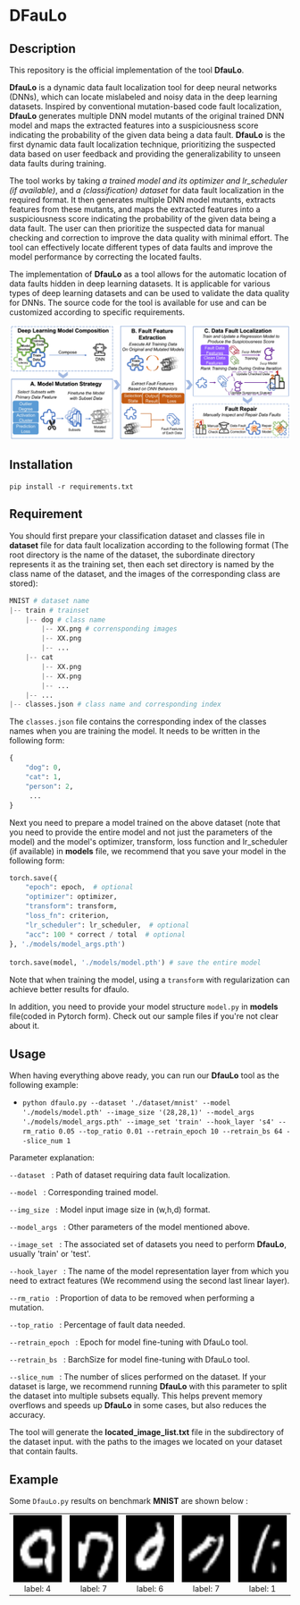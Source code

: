 # DFauLo 

## Description
This repository is the official implementation of the tool **DfauLo**.

**DfauLo** is a dynamic data fault localization tool for deep neural networks (DNNs), which can locate mislabeled and noisy data in the deep learning datasets. Inspired by conventional mutation-based code fault localization, **DfauLo** generates multiple DNN model mutants of the original trained DNN model and maps the extracted features into a suspiciousness score indicating the probability of the given data being a data fault. **DfauLo** is the first dynamic data fault localization technique, prioritizing the suspected data based on user feedback and providing the generalizability to unseen data faults during training.

The tool works by taking *a trained model and its optimizer and lr_scheduler (if available)*, and *a (classification) dataset* for data fault localization in the required format. It then generates multiple DNN model mutants, extracts features from these mutants, and maps the extracted features into a suspiciousness score indicating the probability of the given data being a data fault. The user can then prioritize the suspected data for manual checking and correction to improve the data quality with minimal effort. The tool can effectively locate different types of data faults and improve the model performance by correcting the located faults.

The implementation of **DfauLo** as a tool allows for the automatic location of data faults hidden in deep learning datasets. It is applicable for various types of deep learning datasets and can be used to validate the data quality for DNNs. The source code for the tool is available for use and can be customized according to specific requirements.


![overview](./pictures/overviewISSTA-v1.jpg) 

[comment]: <> (## Sequence of code execution in the repository)

[comment]: <> (```mermaid)

[comment]: <> (graph LR)

[comment]: <> (cifar10_gendata --> cifar10_train;)

[comment]: <> (cifar10_train --> cifar10_Outlier;)

[comment]: <> (cifar10_train --> cifar10_Activation;)

[comment]: <> (cifar10_train --> cifar10_PreLoss;)

[comment]: <> (cifar10_Outlier --> cifar10_mutation;)

[comment]: <> (cifar10_Activation --> cifar10_mutation;)

[comment]: <> (cifar10_PreLoss --> cifar10_mutation;)

[comment]: <> (cifar10_mutation --> cifar10_DFauLo;)

[comment]: <> (```)
## Installation
`pip install -r requirements.txt`

## Requirement
You should first prepare your classification dataset and classes file in **dataset** file for data fault localization according to the following format (The root directory is the name of the dataset, the subordinate directory represents it as the training set, then each set directory is named by the class name of the dataset, and the images of the corresponding class are stored):
```python
MNIST # dataset name
|-- train # trainset
    |-- dog # class name
        |-- XX.png # corrensponding images
        |-- XX.png
        |-- ...
    |-- cat
        |-- XX.png
        |-- XX.png
        |-- ...
    |-- ...
|-- classes.json # class name and corresponding index
```
The `classes.json` file contains the corresponding index of the classes names when you are training the model. It needs to be written in the following form:
```python
{
    "dog": 0,
    "cat": 1,
    "person": 2,
     ...
}
```
Next you need to prepare a model trained on the above dataset (note that you need to provide the entire model and not just the parameters of the model) and the model's 
optimizer, transform, loss function and lr_scheduler (if available) in **models** file, we recommend that you save your model in the following form:
```python
torch.save({
    "epoch": epoch,  # optional
    "optimizer": optimizer,
    "transform": transform,
    "loss_fn": criterion,
    "lr_scheduler": lr_scheduler,  # optional
    "acc": 100 * correct / total  # optional
}, './models/model_args.pth')

torch.save(model, './models/model.pth') # save the entire model
```
Note that when training the model, using a `transform` with regularization can achieve better results for dfaulo.

In addition, you need to provide your model structure `model.py` in **models** file(coded in Pytorch form). Check out our sample files if you're not clear about it.

## Usage
When having everything above ready, you can run our **DfauLo** tool as the following example:
+ `python dfaulo.py --dataset './dataset/mnist' --model './models/model.pth' --image_size '(28,28,1)' --model_args './models/model_args.pth' --image_set 'train' --hook_layer 's4' --rm_ratio 0.05 --top_ratio 0.01 --retrain_epoch 10 --retrain_bs 64
--slice_num 1
 `

Parameter explanation:

`--dataset ` : Path of dataset requiring data fault localization.

`--model ` : Corresponding trained model.

`--img_size ` : Model input image size in (w,h,d) format.

`--model_args ` : Other parameters of the model mentioned above.

`--image_set ` : The associated set of datasets you need to perform **DfauLo**, usually 'train' or 'test'.

`--hook_layer ` : The name of the model representation layer from which you need to extract features (We recommend using the second last linear layer).

`--rm_ratio ` : Proportion of data to be removed when performing a mutation.

`--top_ratio ` : Percentage of fault data needed.

`--retrain_epoch ` : Epoch for model fine-tuning with DfauLo tool.

`--retrain_bs ` : BarchSize for model fine-tuning with DfauLo tool.

`--slice_num ` : The number of slices performed on the dataset. If your dataset is large, we recommend running **DfauLo** with this parameter to split the dataset into multiple subsets equally. This helps prevent memory overflows and speeds up **DfauLo** in some cases, but also reduces the accuracy.

The tool will generate the **located_image_list.txt** file in the subdirectory of the dataset input. with the paths to the images we located on your dataset that contain faults.

## Example
Some `DfauLo.py` results on benchmark **MNIST** are shown below :
<div><table frame=void>	<!--用了<div>进行封装-->
	<tr>
        <td><div><center>	<!--每个格子内是图片加标题-->
        	<img src="./pictures/DFaLo_offline_result/2_label_4.png"
                 height="120"/>	<!--高度设置-->
        	<br>	<!--换行-->
        	label: 4	<!--标题1-->
        </center></div></td>    
     	<td><div><center>	<!--第二张图片-->
    		<img src="./pictures/DFaLo_offline_result/8_label_7.png"
                 height="120"/>	
    		<br>
    		label: 7
        </center></div></td>
        <td><div><center>	<!--每个格子内是图片加标题-->
        	<img src="./pictures/DFaLo_offline_result/15_label_6.png"
                 height="120"/>	<!--高度设置-->
        	<br>	<!--换行-->
        	label: 6	<!--标题1-->
        </center></div></td> 
        <td><div><center>	<!--每个格子内是图片加标题-->
        	<img src="./pictures/DFaLo_offline_result/21_label_7.png"
                 height="120"/>	<!--高度设置-->
        	<br>	<!--换行-->
        	label: 7	<!--标题1-->
        </center></div></td> 
        <td><div><center>	<!--每个格子内是图片加标题-->
        	<img src="./pictures/DFaLo_offline_result/45_label_1.png"
                 height="120"/>	<!--高度设置-->
        	<br>	<!--换行-->
        	label: 1	<!--标题1-->
        </center></div></td> 
	</tr>
</table></div>








